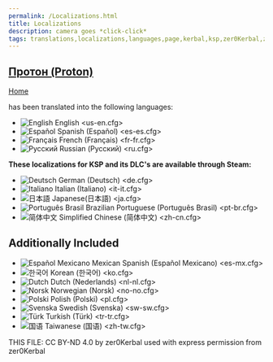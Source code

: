 ```yaml
---
permalink: /Localizations.html
title: Localizations
description: camera goes *click-click*
tags: translations,localizations,languages,page,kerbal,ksp,zer0Kerbal,zedK
---
```


<!-- Localizations.md v1.0.3.0
Протон (Proton)
created: 01 May 2023
updated: 13 Jun 2023

TEMPLATE: Localizations.md v1.1.9.0
created: 01 Feb 2022
updated: 24 Mar 2023

THIS FILE: CC BY-ND 4.0 by zer0Kerbal -->
<script src="https://kit.fontawesome.com/0ea5493613.js" crossorigin="anonymous"></script>
<div class="fa-3x"><i class="fa fa-language fa-beat-fade" style="--fa-beat-fade-opacity: 0.1; --fa-beat-fade-scale: 1.25; color: #BADA55"></i></div>
</div>

## [Протон (Proton)][mod]

[Home](./index.md)

has been translated into the following languages:

* ![English][EN] English <us-en.cfg>
* ![Español][ES] Spanish (Español) <es-es.cfg>  
* ![Français][FR] French (Français) <fr-fr.cfg>  
* ![Русский][RU] Russian (Русский) <ru.cfg>  

__These localizations for KSP and its DLC's are available through Steam:__

* ![Deutsch][DE] German (Deutsch) <de.cfg>  
* ![Italiano][IT] Italian (Italiano) <it-it.cfg>  
* ![日本語][JA] Japanese(日本語) <ja.cfg>  
* ![Português Brasil][BR] Brazilian Portuguese (Português Brasil) <pt-br.cfg>  
* ![简体中文][CN] Simplified Chinese (简体中文) <zh-cn.cfg>  

## Additionally Included

* ![Español Mexicano][MX] Mexican Spanish (Español Mexicano) <es-mx.cfg>  
* ![한국어][KO] Korean (한국어) <ko.cfg>  
* ![Dutch][NL] Dutch (Nederlands) <nl-nl.cfg>  
* ![Norsk][NO] Norwegian (Norsk) <no-no.cfg>  
* ![Polski][PO] Polish (Polski) <pl.cfg>  
* ![Svenska][SW] Swedish (Svenska) <sw-sw.cfg>  
* ![Türk][TR] Turkish (Türk) <tr-tr.cfg>  
* ![国语][TW] Taiwanese (国语) <zh-tw.cfg>

<!-- Localization -->
[lreadme]: https://github.com/zer0Kerbal/zer0Kerbal/blob/master/Localization/readme.md "Localization Readme"
[qstart]: https://github.com/zer0Kerbal/zer0Kerbal/blob/master/Localization/quickstart.md "Quickstart"

[EN]: https://raw.githubusercontent.com/zer0Kerbal/zer0Kerbal/zed'K/img/EN.png "English"
[BR]: https://raw.githubusercontent.com/zer0Kerbal/zer0Kerbal/zed'K/img/BR.png "Português Brasil"
[CN]: https://raw.githubusercontent.com/zer0Kerbal/zer0Kerbal/zed'K/img/CH.png "中文"
[DE]: https://raw.githubusercontent.com/zer0Kerbal/zer0Kerbal/zed'K/img/DE.png "Deutsch"
[ES]: https://raw.githubusercontent.com/zer0Kerbal/zer0Kerbal/zed'K/img/ES.png "Español"
[FR]: https://raw.githubusercontent.com/zer0Kerbal/zer0Kerbal/zed'K/img/FR.png "Français"
[IT]: https://raw.githubusercontent.com/zer0Kerbal/zer0Kerbal/zed'K/img/IT.png "Italiano"
[JA]: https://raw.githubusercontent.com/zer0Kerbal/zer0Kerbal/zed'K/img/JA.png "日本語"
[KO]: https://raw.githubusercontent.com/zer0Kerbal/zer0Kerbal/zed'K/img/KO.png "한국어"
[MX]: https://raw.githubusercontent.com/zer0Kerbal/zer0Kerbal/zed'K/img/MX.png "Mexicano Español"
[NL]: https://raw.githubusercontent.com/zer0Kerbal/zer0Kerbal/zed'K/img/NL.png "Dutch"
[NO]: https://raw.githubusercontent.com/zer0Kerbal/zer0Kerbal/zed'K/img/NO.png "Norsk"
[PO]: https://raw.githubusercontent.com/zer0Kerbal/zer0Kerbal/zed'K/img/PO.png "Polski"
[RU]: https://raw.githubusercontent.com/zer0Kerbal/zer0Kerbal/zed'K/img/RU.png "Русский"
[SW]: https://raw.githubusercontent.com/zer0Kerbal/zer0Kerbal/zed'K/img/SW.png "Svenska"
[TR]: https://raw.githubusercontent.com/zer0Kerbal/zer0Kerbal/zed'K/img/TR.png "Türk"
[TW]: https://raw.githubusercontent.com/zer0Kerbal/zer0Kerbal/zed'K/img/TW.png "国语"

THIS FILE: CC BY-ND 4.0 by zer0Kerbal
  used with express permission from zer0Kerbal

[mod]: https://www.curseforge.com/kerbal/ksp-mods/Proton "Протон (Proton)"